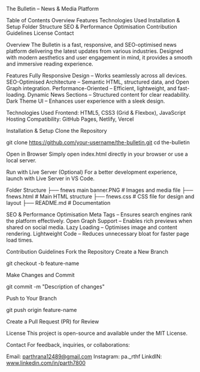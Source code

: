 The Bulletin – News & Media Platform

Table of Contents
Overview
Features
Technologies Used
Installation & Setup
Folder Structure
SEO & Performance Optimisation
Contribution Guidelines
License
Contact

Overview
The Bulletin is a fast, responsive, and SEO-optimised news platform delivering the latest updates from various industries. Designed with modern aesthetics and user engagement in mind, it provides a smooth and immersive reading experience.

Features
Fully Responsive Design – Works seamlessly across all devices.
SEO-Optimised Architecture – Semantic HTML, structured data, and Open Graph integration.
Performance-Oriented – Efficient, lightweight, and fast-loading.
Dynamic News Sections – Structured content for clear readability.
Dark Theme UI – Enhances user experience with a sleek design.

Technologies Used
Frontend: HTML5, CSS3 (Grid & Flexbox), JavaScript
Hosting Compatibility: GitHub Pages, Netlify, Vercel

Installation & Setup
Clone the Repository

git clone https://github.com/your-username/the-bulletin.git
cd the-bulletin

Open in Browser
Simply open index.html directly in your browser or use a local server.

Run with Live Server (Optional)
For a better development experience, launch with Live Server in VS Code.

Folder Structure
├── fnews main banner.PNG # Images and media file
├── fnews.html # Main HTML structure
├── fnews.css # CSS file for design and layout
├── README.md # Documentation

SEO & Performance Optimisation
Meta Tags – Ensures search engines rank the platform effectively.
Open Graph Support – Enables rich previews when shared on social media.
Lazy Loading – Optimises image and content rendering.
Lightweight Code – Reduces unnecessary bloat for faster page load times.

Contribution Guidelines
Fork the Repository
Create a New Branch

git checkout -b feature-name

Make Changes and Commit

git commit -m "Description of changes"

Push to Your Branch

git push origin feature-name

Create a Pull Request (PR) for Review

License
This project is open-source and available under the MIT License.

Contact
For feedback, inquiries, or collaborations:

Email: parthrana12489@gmail.com
Instagram: pa._rthf
LinkdIN: www.linkedin.com/in/parth7800
